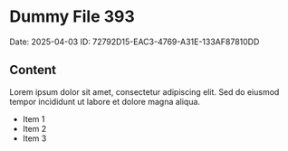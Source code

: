 # Dummy File 393

Date: 2025-04-03
ID: 72792D15-EAC3-4769-A31E-133AF87810DD

## Content

Lorem ipsum dolor sit amet, consectetur adipiscing elit.
Sed do eiusmod tempor incididunt ut labore et dolore magna aliqua.

* Item 1
* Item 2
* Item 3

